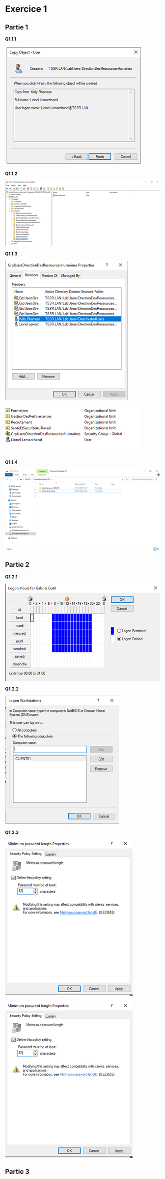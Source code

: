 # Exercice 1

## Partie 1

**Q1.1.1** 

![Créer Lionel Lemarchand](Ressources/ex1/create_lionel.png)

**Q1.1.2** 

![Désactiver Kelly Rhameur](Ressources/ex1/deactivated_kelly.png)

**Q1.1.3** 

![Supprimer Kelly Rhameur](Ressources/ex1/supprimer_kelly.png)

![Kelly est supprimée :'(](Ressources/ex1/kelly_supprimee.png)

**Q1.1.4** 

![Archivage de Kelly et création de Lionel](Ressources/ex1/dossier_perso.png)

## Partie 2

**Q1.2.1**

![Heures de connexion de Ghul](Ressources/ex1/ghul_hours.png)

**Q1.2.2**

![Connexion au client 1 de Ghul](Ressources/ex1/ghul_client01.png)

**Q1.2.3**

![GPO mot de passe](Ressources/ex1/passwordgpo.png)

![Lien GPO mot de passe](Ressources/ex1/passwordgpo.png)

## Partie 3